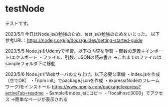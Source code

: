 # testNode
テストです。

2023/5/1
今日はNode.jsの勉強のため、test.jsの勉強のためをいじった。
以下参考URL：https://nodejs.org/ja/docs/guides/getting-started-guide

2023/5/5
Node.jsをUdemyで学習。以下の内容を学習
・関数の定義＋インポート/エクスポート
・ファイル、引数、JSONの読み書き
→これまでのファイルはsampleフォルダ下に移動

2023/5/6
Node.jsでWebサーバの立ち上げ。以下必要な準備
・index.jsを作成（空でOK）
・「npm init」でpackage.jsonを作成
・express(Nodeのフレームワーク)をインストール
https://www.npmjs.com/package/express?activeTab=readme
・Sampleをindex.jsにコピー
・「localhost:3000」でアクセス
→簡単なページが表示される
